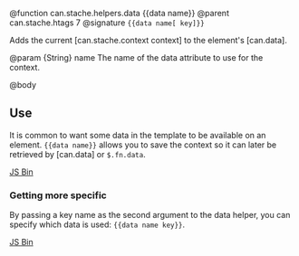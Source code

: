 @function can.stache.helpers.data {{data name}}
@parent can.stache.htags 7
@signature `{{data name[ key]}}`

Adds the current [can.stache.context context] to the
element's [can.data].

@param {String} name The name of the data attribute to use for the
context.

@body

## Use

It is common to want some data in the template to be available
on an element.  `{{data name}}` allows you to save the
context so it can later be retrieved by [can.data] or
`$.fn.data`. 

<a class="jsbin-embed" href="http://jsbin.com/juxem/7/embed?html,js,output">JS Bin</a><script src="http://static.jsbin.com/js/embed.js"></script>

### Getting more specific

By passing a key name as the second argument to the data helper, you can specify which data is used: `{{data name key}}`.

<a class="jsbin-embed" href="http://jsbin.com/munuco/1/embed?html,js,output">JS Bin</a><script src="http://static.jsbin.com/js/embed.js"></script>